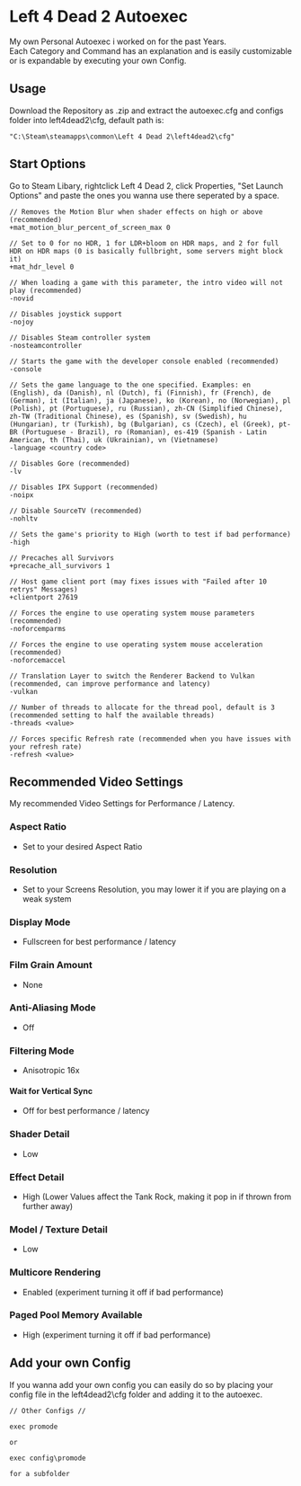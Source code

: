 # Left 4 Dead 2 Autoexec

My own Personal Autoexec i worked on for the past Years.</br>
Each Category and Command has an explanation and is easily customizable or is expandable by executing your own Config.

## Usage
Download the Repository as .zip and extract the autoexec.cfg and configs folder into left4dead2\cfg, default path is:</br>
```
"C:\Steam\steamapps\common\Left 4 Dead 2\left4dead2\cfg"
```

## Start Options
Go to Steam Libary, rightclick Left 4 Dead 2, click Properties, "Set Launch Options" and paste the ones you wanna use there seperated by a space.

```
// Removes the Motion Blur when shader effects on high or above (recommended)
+mat_motion_blur_percent_of_screen_max 0

// Set to 0 for no HDR, 1 for LDR+bloom on HDR maps, and 2 for full HDR on HDR maps (0 is basically fullbright, some servers might block it)
+mat_hdr_level 0

// When loading a game with this parameter, the intro video will not play (recommended)
-novid

// Disables joystick support
-nojoy

// Disables Steam controller system
-nosteamcontroller

// Starts the game with the developer console enabled (recommended)
-console

// Sets the game language to the one specified. Examples: en (English), da (Danish), nl (Dutch), fi (Finnish), fr (French), de (German), it (Italian), ja (Japanese), ko (Korean), no (Norwegian), pl (Polish), pt (Portuguese), ru (Russian), zh-CN (Simplified Chinese), zh-TW (Traditional Chinese), es (Spanish), sv (Swedish), hu (Hungarian), tr (Turkish), bg (Bulgarian), cs (Czech), el (Greek), pt-BR (Portuguese - Brazil), ro (Romanian), es-419 (Spanish - Latin American, th (Thai), uk (Ukrainian), vn (Vietnamese)
-language <country code>

// Disables Gore (recommended)
-lv

// Disables IPX Support (recommended)
-noipx

// Disable SourceTV (recommended)
-nohltv

// Sets the game's priority to High (worth to test if bad performance)
-high

// Precaches all Survivors
+precache_all_survivors 1

// Host game client port (may fixes issues with "Failed after 10 retrys" Messages)
+clientport 27619

// Forces the engine to use operating system mouse parameters (recommended)
-noforcemparms

// Forces the engine to use operating system mouse acceleration (recommended)
-noforcemaccel

// Translation Layer to switch the Renderer Backend to Vulkan (recommended, can improve performance and latency)
-vulkan

// Number of threads to allocate for the thread pool, default is 3 (recommended setting to half the available threads)
-threads <value>

// Forces specific Refresh rate (recommended when you have issues with your refresh rate)
-refresh <value>
```

## Recommended Video Settings
My recommended Video Settings for Performance / Latency.

### Aspect Ratio
- Set to your desired Aspect Ratio

### Resolution
- Set to your Screens Resolution, you may lower it if you are playing on a weak system

### Display Mode
- Fullscreen for best performance / latency

### Film Grain Amount
- None

### Anti-Aliasing Mode
- Off

### Filtering Mode
- Anisotropic 16x

#### Wait for Vertical Sync
- Off for best performance / latency

### Shader Detail
- Low

### Effect Detail
- High (Lower Values affect the Tank Rock, making it pop in if thrown from further away)

### Model / Texture Detail
- Low

### Multicore Rendering
- Enabled (experiment turning it off if bad performance)

### Paged Pool Memory Available
- High (experiment turning it off if bad performance)



## Add your own Config

If you wanna add your own config you can easily do so by placing your config file in the left4dead2\cfg folder and adding it to the autoexec.

```
// Other Configs //

exec promode

or

exec config\promode

for a subfolder
```
